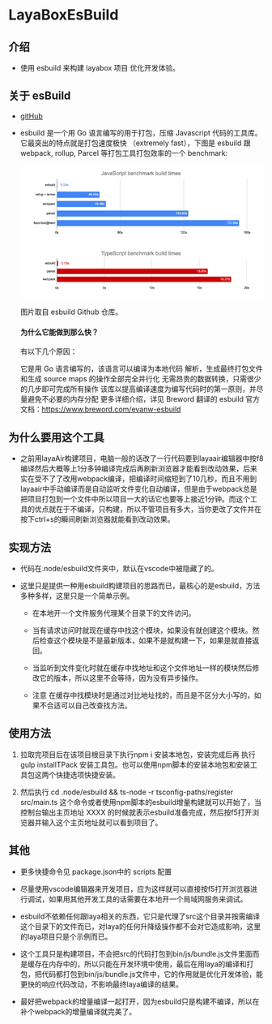 # LayaBoxEsBuild

##  介绍

- 使用 esbuild 来构建 layabox 项目 优化开发体验。

## 关于 esBuild
- <a href="https://github.com/evanw/esbuild/">gitHub</a>
- esbuild 是一个用 Go 语言编写的用于打包，压缩 Javascript 代码的工具库。它最突出的特点就是打包速度极快 （extremely fast），下图是 esbuild 跟 webpack, rollup, Parcel 等打包工具打包效率的一个 benchmark:

  <img src="./public/2172142517-e6cf0caf23a0a851_fix732.png">

  图片取自 esbuild Github 仓库。
  
  #### 为什么它能做到那么快？

  有以下几个原因：

  它是用 Go 语言编写的，该语言可以编译为本地代码
  解析，生成最终打包文件和生成 source maps 的操作全部完全并行化
  无需昂贵的数据转换，只需很少的几步即可完成所有操作
  该库以提高编译速度为编写代码时的第一原则，并尽量避免不必要的内存分配
  更多详细介绍，详见 Breword 翻译的 esbuild 官方文档：https://www.breword.com/evanw-esbuild

## 为什么要用这个工具

- 之前用layaAir构建项目，电脑一般的话改了一行代码要到layaair编辑器中按f8编译然后大概等上1分多钟编译完成后再刷新浏览器才能看到改动效果，后来实在受不了了改用webpack编译，把编译时间缩短到了10几秒，而且不用到layaair中手动编译而是自动监听文件变化自动编译，但是由于webpack总是把项目打包到一个文件中所以项目一大的话它也要等上接近1分钟。而这个工具的优点就在于不编译，只构建，所以不管项目有多大，当你更改了文件并在按下ctrl+s的瞬间刷新浏览器就能看到改动效果。

## 实现方法

- 代码在.node/esbuild文件夹中，默认在vscode中被隐藏了的。

- 这里只是提供一种用esbuild构建项目的思路而已，最核心的是esbuild，方法多种多样，这里只是一个简单示例。

  - 在本地开一个文件服务代理某个目录下的文件访问。

  - 当有请求访问时就现在缓存中找这个模块，如果没有就创建这个模块。然后检查这个模块是不是最新版本，如果不是就构建一下，如果是就直接返回。

  - 当监听到文件变化时就在缓存中找地址和这个文件地址一样的模块然后修改它的版本，所以这里不会等待，因为没有异步操作。

  - 注意 在缓存中找模块时是通过对比地址找的，而且是不区分大小写的，如果不合适可以自己改查找方法。

## 使用方法

1. 拉取完项目后在该项目根目录下执行npm i 安装本地包，安装完成后再 执行 gulp installTPack 安装工具包。也可以使用npm脚本的安装本地包和安装工具包这两个快捷选项快捷安装。

2. 然后执行 cd .node/esbuild && ts-node -r tsconfig-paths/register src/main.ts 这个命令或者使用npm脚本的esbuild增量构建就可以开始了，当控制台输出主页地址 XXXX 的时候就表示esbuild准备完成，然后按f5打开浏览器并输入这个主页地址就可以看到项目了。

## 其他

- 更多快捷命令见 package.json中的 scripts 配置

- 尽量使用vscode编辑器来开发项目，应为这样就可以直接按f5打开浏览器进行调试，如果用其他开发工具的话需要在本地开一个局域网服务来调试。

- esbuild不依赖任何跟laya相关的东西，它只是代理了src这个目录并按需编译这个目录下的文件而已，对laya的任何升降级操作都不会对它造成影响，这里的laya项目只是个示例而已。

- 这个工具只是构建项目，不会把src的代码打包到bin/js/bundle.js文件里面而是缓存在内存中的，所以只能在开发环境中使用，最后在用laya的编译和打包，把代码都打包到bin/js/bundle.js文件中，它的作用就是优化开发体验，能更快的响应代码改动，不影响最终laya编译的结果。

- 最好把webpack的增量编译一起打开，因为esbuild只是构建不编译，所以在补个webpack的增量编译就完美了。